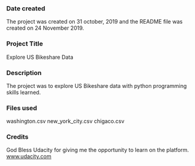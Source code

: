 ### Date created
The project was created on 31 october, 2019 and the README file was created on 24 November 2019.
### Project Title
Explore US Bikeshare Data

### Description
The project was to explore  US Bikeshare data with python programming skills learned.

### Files used
washington.csv 
new_york_city.csv
chigaco.csv 

### Credits
God Bless Udacity for giving me the opportunity to learn on the platform. www.udacity.com 

